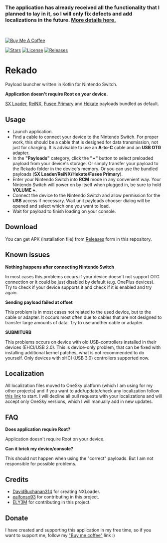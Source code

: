 ### The application has already received all the functionality that I planned to lay in it, so I will only fix defects and add localizations in the future. [More details here.](https://pavelrekun.dev/blog/news_25.08.2020/)

<br />

<a href="https://www.buymeacoffee.com/pavelrekun" target="_blank"><img src="https://camo.githubusercontent.com/838540e144cb59933cd2dce03098e2e77b279163/68747470733a2f2f7777772e6275796d6561636f666665652e636f6d2f6173736574732f696d672f637573746f6d5f696d616765732f79656c6c6f775f696d672e706e67" alt="Buy Me A Coffee" style="height: auto !important;width: auto !important;" ></a>

[![Stars](https://img.shields.io/github/stars/MenosGrante/Rekado?style=flat-square)](https://github.com/MenosGrante/Rekado/stargazers) [![License](https://img.shields.io/github/license/MenosGrante/Rekado?style=flat-square)](https://github.com/MenosGrante/Rekado/blob/master/LICENSE) [![Releases](https://img.shields.io/github/downloads/MenosGrante/Rekado/total.svg?style=flat-square)](https://github.com/MenosGrante/Rekado/releases/latest)

# Rekado
Payload launcher written in Kotlin for Nintendo Switch.

**Application doesn't require Root on your device.**

[SX Loader](https://sx.xecuter.com/), [ReiNX](https://reinx.guide/), [Fusee Primary](https://github.com/Atmosphere-NX/Atmosphere) and [Hekate](https://github.com/CTCaer/hekate) payloads bundled as default.

## Usage
* Launch application.
* Find a cable to connect your device to the Nintendo Switch. For proper work, this should be a cable that is designed for data transmission, not just for charging. It is advisable to use an **A-to-C** cable and an **USB OTG** adapter.
* In the **"Payloads"** category, click the **"+"** button to select preloaded payload from your device's storage. Or simply transfer your payload to the Rekado folder in the device's memory. Or you can use the bundled payloads (**SX Loader/ReiNX/Hekate/Fusee Primary**).
* Enter your Nintendo Switch into **RCM** mode in any convenient way. Your Nintendo Switch will power on by itself when plugged in, be sure to hold **VOLUME +**.
* Connect the device to the Nintendo Switch and allow permission for the **USB** access if necessary. Wait unit payloads chooser dialog will be opened and select which one you want to load.
* Wait for payload to finish loading on your console.

## Download
You can get APK (installation file) from [Releases](https://github.com/MenosGrante/Rekado/releases) form in this repository.

## Known issues
**Nothing happens after connecting Nintendo Switch**

In most cases this problems occurs if your device doesn't not support OTG connection or it could be just disabled by default (e.g. OnePlus devices). Try to check if your device supports it and check if it is enabled and try again.

**Sending payload failed at offset**

This problem is in most cases not related to the used device, but to the cable or adapter. It occurs most often due to cables that are not designed to transfer large amounts of data. Try to use another cable or adapter.

**SUBMITURB**

This problems occurs on device with old USB-controllers installed in their devices (EHCI/USB 2.0). This is device-only problem, that can be fixed with installing additional kernel patches, what is not recommended to do yourself. Only devices with xHCI (USB 3.0) controllers supported now.

## Localization
All localization files moved to OneSky platform (which I am using for my other projects) and if you want to add/update/check any localization follow [this link](https://rekundevelopment.oneskyapp.com/collaboration/project?id=336657) to start. I will decline all pull requests with your localizations and will accept only OneSky versions, which I will manually add in new updates.

## FAQ
**Does application require Root?**

Application doesn't require Root on your device.

**Can it brick my device/console?**

This should not happen when using the "correct" payloads. But I am not responsible for possible problems.

## Credits
* [DavidBuchanan314](https://github.com/DavidBuchanan314) for creating NXLoader.
* [ealfonso93](https://github.com/ealfonso93) for contributing in this project.
* [ELY3M](https://github.com/ELY3M) for contributing in this project.

## Donate
I have created and supporting this application in my free time, so if you want to support me, follow my <a href="https://www.buymeacoffee.com/pavelrekun" target="_blank">"Buy me coffee"</a> link :)
